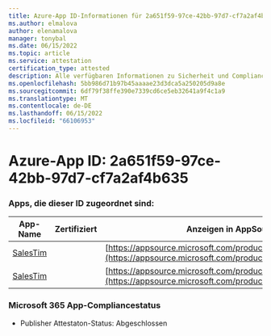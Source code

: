 ```yaml
---
title: Azure-App ID-Informationen für 2a651f59-97ce-42bb-97d7-cf7a2af4b635
ms.author: elmalova
author: elenamalova
manager: tonybal
ms.date: 06/15/2022
ms.topic: article
ms.service: attestation
certification_type: attested
description: Alle verfügbaren Informationen zu Sicherheit und Compliance für 2a651f59-97ce-42bb-97d7-cf7a2af4b635.
ms.openlocfilehash: 5bb986d71b97b45aaaae23d3dca5a250205d9a8e
ms.sourcegitcommit: 6df79f38ffe390e7339cd6ce5eb32641a9f4c1a9
ms.translationtype: MT
ms.contentlocale: de-DE
ms.lasthandoff: 06/15/2022
ms.locfileid: "66106953"
---
```

# <a name="azure-app-id-2a651f59-97ce-42bb-97d7-cf7a2af4b635"></a>Azure-App ID: 2a651f59-97ce-42bb-97d7-cf7a2af4b635


### <a name="apps-associated-with-this-id"></a>Apps, die dieser ID zugeordnet sind:
| **App-Name** | **Zertifiziert** | **Anzeigen in AppSource** |
|--------------|---------------|-----------------------|
| [SalesTim](../forward/salestim.salestim.md) |  | [https://appsource.microsoft.com/product/office/salestim.salestim](https://appsource.microsoft.com/product/office/salestim.salestim) |
| [SalesTim](../forward/WA200001393.md) |  | [https://appsource.microsoft.com/product/office/WA200001393](https://appsource.microsoft.com/product/office/WA200001393) |

### <a name="microsoft-365-app-compliance-status"></a>Microsoft 365 App-Compliancestatus
- Publisher Attestaton-Status: Abgeschlossen
